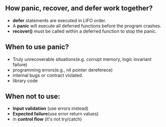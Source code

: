 ## How panic, recover, and defer work together?
- **defer** statements are executed in LIFO order.
- A **panic** will execute all deferred functions before the program crashes.
- **recover()** must be called within a deferred function to stop the panic.

## When to use panic?
- Truly unrecoverable situations(e.g. corrupt memory, logic invariant failure)
- programming errors(e.g., nil pointer dereferece)
- internal bugs or contract violated.
- library code

## When not to use:
  - **Input validation** (use errors instead)
  - **Expected failure**(use error return values)
  - in **control flow** (it's not try/catch)

